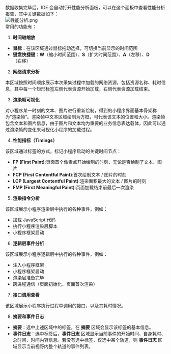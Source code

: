 数据收集完毕后，IDE 会自动打开性能分析面板，可以在这个面板中查看性能分析报告，其中关键数据如下：
<br />![性能分析.png](https://mdn.alipayobjects.com/portal_mdssth/afts/img/A*5a-bSJe3cr4AAAAAAAAAAAAAAQAAAQ/original)<br />常用的功能有：

1. **时间轴缩放**
- **鼠标**：在该区域通过鼠标拖动选择，可切换当前显示的时间范围
- **键盘快捷键**：**W**（缩小时间范围）、**S**（扩大时间范围）、**A**（左移）、**D**（右移）
2. **网络请求分析**

本区域按照时间顺序展示本次采集过程中加载的网络资源，包括资源名称、耗时信息，其中每一个矩形标签左侧代表资源开始加载，右侧代表资源加载结束。

3. **渲染帧可视化**

对小程序某一时刻的文本、图片进行重新绘制，得到的小程序界面基本骨架称为“渲染帧”。渲染帧中文本区域绘制为方框，可代表该文本的位置和大小。渲染帧包含文本和图片信息，由于图片和文本均为重要的业务信息表达载体，因此可以通过渲染帧的变化来可视化小程序的加载过程。

4. **性能指标（Timings）**

该区域通过标签的方式，标记小程序启动的关键时间节点：

- **FP (First Paint)**:页面首个像素点开始绘制的时刻，无论是否绘制了文本、图片
- **FCP (First Contentful Paint)**:首次绘制文本 / 图片的时刻
- **LCP (Largest Contentful Paint)**:渲染面积最大的文本 / 图片的时刻
- **FMP (First Meaningful Paint)**:页面加载结束前最后一次渲染
5. **渲染指令分析**

该区域展示小程序渲染层中执行的各种事件，例如：

- 加载 JavaScript 代码
- 执行小程序渲染层脚本
- 小程序框架启动
6. **逻辑层事件分析**

该区域展示小程序逻辑层中执行的各种事件，例如：

- 注入小程序框架
- 小程序框架启动
- 渲染层准备完毕
- 跨进程通信（页面初始化、页面首次渲染）
7. **接口调用查看**

该区域展示小程序执行过程中调用的接口，以及其耗时情况。

8. **摘要和事件日志**
- **摘要**：选中上述区域中的标签，在 **摘要** 区域会显示该标签的基本信息。
- **事件日志**：选中标签后，**事件日志** 区域显示当前事件的开始时间、自身耗时、总时间、时间内容信息。若没有选中标签，仅选中某个轨道，则 **事件日志** 区域显示当前视野内整个轨道的事件列表。
